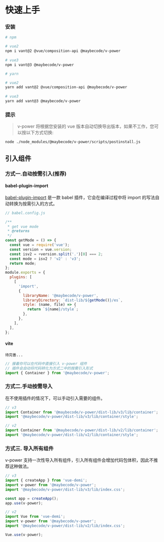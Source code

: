 # 快速上手

### 安装

```bash
# npm

# vue2
npm i vant@2 @vue/composition-api @maybecode/v-power 
 
# vue3 
npm i vant@3 @maybecode/v-power

```

```bash
# yarn

# vue2
yarn add vant@2 @vue/composition-api @maybecode/v-power
 
# vue3 
yarn add vant@3 @maybecode/v-power

```

### 提示

> v-power 将根据您安装的 vue 版本自动切换导出版本，如果不工作，您可以按以下方式切换:

```
node ./node_modules/@maybecode/v-power/scripts/postinstall.js
```

## 引入组件

### 方式一.自动按需引入(推荐)

#### babel-plugin-import

[babel-plugin-import](https://github.com/ant-design/babel-plugin-import) 是一款 babel 插件，它会在编译过程中将 import 的写法自动转换为按需引入的方式。

```js
// babel.config.js

/**
 * get vue mode
 * @returns
 */
const getMode = () => {
  const vue = require('vue');
  const version = vue.version;
  const isv2 = +version.split('.')[0] === 2;
  const mode = isv2 ? 'v2' : 'v3';
  return mode;
};
module.exports = {
  plugins: [
    [
      'import',
      {
        libraryName: '@maybecode/v-power',
        libraryDirectory: `dist-lib/${getMode()}/es`,
        style: (name, file) => {
          return `${name}/style`;
        },
      },
    ],
  ],
};

```

#### vite

```
待完善...
```

```js
// 接着你可以在代码中直接引入 v-power 组件
// 插件会自动将代码转化为方式二中的按需引入形式
import { Container } from '@maybecode/v-power';
```

### 方式二.手动按需导入

在不使用插件的情况下，可以手动引入需要的组件。

```js
// v3
import Container from '@maybecode/v-power/dist-lib/v3/lib/container';
import '@maybecode/v-power/dist-lib/v3/lib/container/style';
```

```js
// v2
import Container from '@maybecode/v-power/dist-lib/v2/lib/container';
import '@maybecode/v-power/dist-lib/v2/lib/container/style';
```

### 方式三. 导入所有组件

v-power 支持一次性导入所有组件，引入所有组件会增加代码包体积，因此不推荐这种做法。

```js
// v3
import { createApp } from 'vue-demi';
import v-power from '@maybecode/v-power';
import '@maybecode/v-power/dist-lib/v3/lib/index.css';

const app = createApp();
app.use(v-power);
```

```js
// v2
import Vue from 'vue-demi';
import v-power from '@maybecode/v-power';
import '@maybecode/v-power/dist-lib/v2/lib/index.css';

Vue.use(v-power);
```
